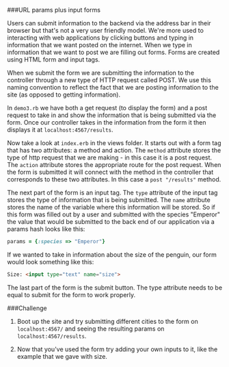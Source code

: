###URL params plus input forms

Users can submit information to the backend via the address bar in their browser but that's not a very user friendly model. We're more used to interacting with web applications by clicking buttons and typing in information that we want posted on the internet. When we type in information that we want to post we are filling out forms. Forms are created using HTML form and input tags.

When we submit the form we are submitting the information to the controller through a new type of HTTP request called POST. We use this naming convention to reflect the fact that we are posting information to the site (as opposed to getting information).

In `demo3.rb` we have both a get request (to display the form) and a post request to take in and show the information that is being submitted via the form. Once our controller takes in the information from the form it then displays it at `localhost:4567/results`.

Now take a look at `index.erb` in the views folder. It starts out with a form tag that has two attributes: a method and action. The `method` attribute stores the type of http request that we are making - in this case it is a post request. The `action` attribute stores the appropriate route for the post request. When the form is submitted it will connect with the method in the controller that corresponds to these two attributes. In this case a `post "/results"` method. 

The next part of the form is an input tag. The `type` attribute of the input tag stores the type of information that is being submitted. The `name` attribute stores the name of the variable where this information will be stored. So if this form was filled out by a user and submitted with the species "Emperor" the value that would be submitted to the back end of our application via a params hash looks like this:

```ruby
params = {:species => "Emperor"}
```

If we wanted to take in information about the size of the penguin, our form would look something like this:

```html
Size: <input type="text" name="size">
```

The last part of the form is the submit button. The type attribute needs to be equal to submit for the form to work properly.

###Challenge

1. Boot up the site and try submitting different cities to the form on `localhost:4567/` and seeing the resulting params on `localhost:4567/results`. 

2. Now that you've used the form try adding your own inputs to it, like the example that we gave with size. 

